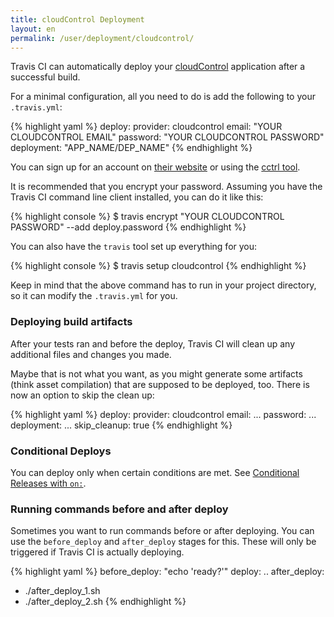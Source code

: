 ```yaml
---
title: cloudControl Deployment
layout: en
permalink: /user/deployment/cloudcontrol/
---
```


Travis CI can automatically deploy your [cloudControl](https://www.cloudcontrol.com/) application after a successful build.

For a minimal configuration, all you need to do is add the following to your `.travis.yml`:

{% highlight yaml %}
deploy:
  provider: cloudcontrol
  email: "YOUR CLOUDCONTROL EMAIL"
  password: "YOUR CLOUDCONTROL PASSWORD"
  deployment: "APP_NAME/DEP_NAME"
{% endhighlight %}

You can sign up for an account on [their website](https://www.cloudcontrol.com) or using the [cctrl
tool](https://www.cloudcontrol.com/dev-center/Quickstart#create-a-user-account-if-you-haven39t-already).

It is recommended that you encrypt your password. Assuming you have the Travis CI command line client installed, you can do it like this:

{% highlight console %}
$ travis encrypt "YOUR CLOUDCONTROL PASSWORD" --add deploy.password
{% endhighlight %}

You can also have the `travis` tool set up everything for you:

{% highlight console %}
$ travis setup cloudcontrol
{% endhighlight %}

Keep in mind that the above command has to run in your project directory, so it can modify the `.travis.yml` for you.

### Deploying build artifacts

After your tests ran and before the deploy, Travis CI will clean up any additional files and changes you made.

Maybe that is not what you want, as you might generate some artifacts (think asset compilation) that are supposed to be deployed, too. There is now an option to skip the clean up:

{% highlight yaml %}
deploy:
  provider: cloudcontrol
  email: ...
  password: ...
  deployment: ...
  skip_cleanup: true
{% endhighlight %}

### Conditional Deploys

You can deploy only when certain conditions are met.
See [Conditional Releases with `on:`](/user/deployment#Conditional-Releases-with-on%3A).

### Running commands before and after deploy

Sometimes you want to run commands before or after deploying. You can use the `before_deploy` and `after_deploy` stages for this. These will only be triggered if Travis CI is actually deploying.

{% highlight yaml %}
before_deploy: "echo 'ready?'"
deploy:
  ..
after_deploy:
  - ./after_deploy_1.sh
  - ./after_deploy_2.sh
{% endhighlight %}
